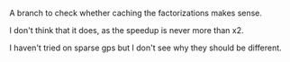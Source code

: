 A branch to check whether caching the factorizations makes sense.

I don't think that it does, as the speedup is never more than x2.

I haven't tried on sparse gps but I don't see why they should be different.